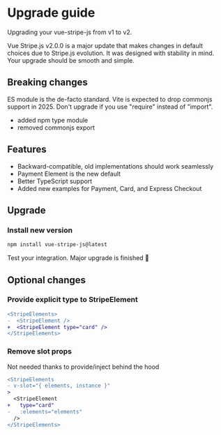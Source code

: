 # Upgrade guide

Upgrading your vue-stripe-js from v1 to v2.

Vue Stripe.js v2.0.0 is a major update that makes changes in default choices due to Stripe.js evolution. It was designed with stability in mind. Your upgrade should be smooth and simple.

## Breaking changes

ES module is the de-facto standard. Vite is expected to drop commonjs support in 2025. Don't upgrade if you use "require" instead of "import".

- added npm type module
- removed commonjs export

## Features
- Backward-compatible, old implementations should work seamlessly
- Payment Element is the new default
- Better TypeScript support
- Added new examples for Payment, Card, and Express Checkout

## Upgrade

### Install new version
```bash
npm install vue-stripe-js@latest
```

Test your integration. Major upgrade is finished 🎉

## Optional changes

### Provide explicit type to StripeElement

```diff
<StripeElements>
-  <StripeElement />
+  <StripeElement type="card" />
</StripeElements>
```

### Remove slot props
Not needed thanks to provide/inject behind the hood

```diff
<StripeElements
- v-slot="{ elements, instance }"
>
  <StripeElement
+   type="card"
-   :elements="elements"
  />
</StripeElements>
```

